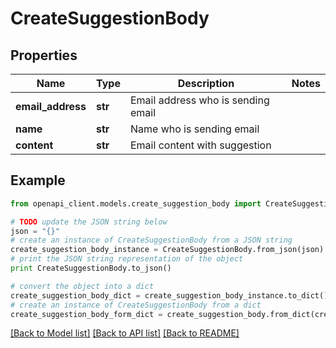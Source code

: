 # CreateSuggestionBody


## Properties
Name | Type | Description | Notes
------------ | ------------- | ------------- | -------------
**email_address** | **str** | Email address who is sending email | 
**name** | **str** | Name who is sending email | 
**content** | **str** | Email content with suggestion | 

## Example

```python
from openapi_client.models.create_suggestion_body import CreateSuggestionBody

# TODO update the JSON string below
json = "{}"
# create an instance of CreateSuggestionBody from a JSON string
create_suggestion_body_instance = CreateSuggestionBody.from_json(json)
# print the JSON string representation of the object
print CreateSuggestionBody.to_json()

# convert the object into a dict
create_suggestion_body_dict = create_suggestion_body_instance.to_dict()
# create an instance of CreateSuggestionBody from a dict
create_suggestion_body_form_dict = create_suggestion_body.from_dict(create_suggestion_body_dict)
```
[[Back to Model list]](../README.md#documentation-for-models) [[Back to API list]](../README.md#documentation-for-api-endpoints) [[Back to README]](../README.md)


